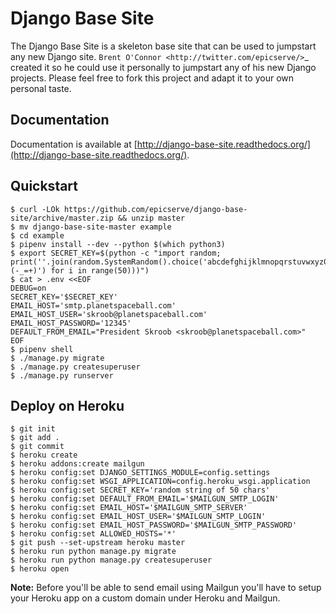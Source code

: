 Django Base Site
================

The Django Base Site is a skeleton base site that can be used to jumpstart any
new Django site. `Brent O'Connor <http://twitter.com/epicserve/>`_ created it so
he could use it personally to jumpstart any of his new Django projects. Please
feel free to fork this project and adapt it to your own personal taste.


Documentation
-------------

Documentation is available at [http://django-base-site.readthedocs.org/](http://django-base-site.readthedocs.org/).


Quickstart
----------

    $ curl -LOk https://github.com/epicserve/django-base-site/archive/master.zip && unzip master
    $ mv django-base-site-master example
    $ cd example
    $ pipenv install --dev --python $(which python3)
    $ export SECRET_KEY=$(python -c "import random; print(''.join(random.SystemRandom().choice('abcdefghijklmnopqrstuvwxyz0123456789%^&*(-_=+)') for i in range(50)))")
    $ cat > .env <<EOF
    DEBUG=on
    SECRET_KEY='$SECRET_KEY'
    EMAIL_HOST='smtp.planetspaceball.com'
    EMAIL_HOST_USER='skroob@planetspaceball.com'
    EMAIL_HOST_PASSWORD='12345'
    DEFAULT_FROM_EMAIL="President Skroob <skroob@planetspaceball.com>"
    EOF
    $ pipenv shell
    $ ./manage.py migrate
    $ ./manage.py createsuperuser
    $ ./manage.py runserver


Deploy on Heroku
----------------

    $ git init
    $ git add .
    $ git commit
    $ heroku create
    $ heroku addons:create mailgun
    $ heroku config:set DJANGO_SETTINGS_MODULE=config.settings
    $ heroku config:set WSGI_APPLICATION=config.heroku_wsgi.application
    $ heroku config:set SECRET_KEY='random string of 50 chars'
    $ heroku config:set DEFAULT_FROM_EMAIL='$MAILGUN_SMTP_LOGIN'
    $ heroku config:set EMAIL_HOST='$MAILGUN_SMTP_SERVER'
    $ heroku config:set EMAIL_HOST_USER='$MAILGUN_SMTP_LOGIN'
    $ heroku config:set EMAIL_HOST_PASSWORD='$MAILGUN_SMTP_PASSWORD'
    $ heroku config:set ALLOWED_HOSTS='*'
    $ git push --set-upstream heroku master
    $ heroku run python manage.py migrate
    $ heroku run python manage.py createsuperuser
    $ heroku open

**Note:**
Before you'll be able to send email using Mailgun you'll have to setup
your Heroku app on a custom domain under Heroku and Mailgun.
